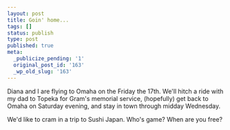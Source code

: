 ```yaml
---
layout: post
title: Goin' home...
tags: []
status: publish
type: post
published: true
meta:
  _publicize_pending: '1'
  original_post_id: '163'
  _wp_old_slug: '163'
---
```

Diana and I are flying to Omaha on the Friday the 17th.  We'll hitch a ride with my dad to Topeka for Gram's memorial service, (hopefully) get back to Omaha on Saturday evening, and stay in town through midday Wednesday.

We'd like to cram in a trip to Sushi Japan.  Who's game?  When are you free?
